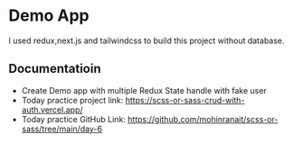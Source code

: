 # Demo App
I used redux,next.js and tailwindcss to build this project without database.

## Documentatioin 
- Create Demo app with multiple Redux State handle with fake user
- Today practice project link: https://scss-or-sass-crud-with-auth.vercel.app/ 
- Today practice GitHub Link: https://github.com/mohinranait/scss-or-sass/tree/main/day-6
